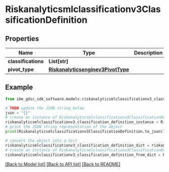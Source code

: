 # Riskanalyticsmlclassificationv3ClassificationDefinition


## Properties

Name | Type | Description | Notes
------------ | ------------- | ------------- | -------------
**classifications** | **List[str]** |  | [optional] 
**pivot_type** | [**Riskanalyticsenginev3PivotType**](Riskanalyticsenginev3PivotType.md) |  | [optional] 

## Example

```python
from ibm_gdsc_sdk_software.models.riskanalyticsmlclassificationv3_classification_definition import Riskanalyticsmlclassificationv3ClassificationDefinition

# TODO update the JSON string below
json = "{}"
# create an instance of Riskanalyticsmlclassificationv3ClassificationDefinition from a JSON string
riskanalyticsmlclassificationv3_classification_definition_instance = Riskanalyticsmlclassificationv3ClassificationDefinition.from_json(json)
# print the JSON string representation of the object
print(Riskanalyticsmlclassificationv3ClassificationDefinition.to_json())

# convert the object into a dict
riskanalyticsmlclassificationv3_classification_definition_dict = riskanalyticsmlclassificationv3_classification_definition_instance.to_dict()
# create an instance of Riskanalyticsmlclassificationv3ClassificationDefinition from a dict
riskanalyticsmlclassificationv3_classification_definition_from_dict = Riskanalyticsmlclassificationv3ClassificationDefinition.from_dict(riskanalyticsmlclassificationv3_classification_definition_dict)
```
[[Back to Model list]](../README.md#documentation-for-models) [[Back to API list]](../README.md#documentation-for-api-endpoints) [[Back to README]](../README.md)


